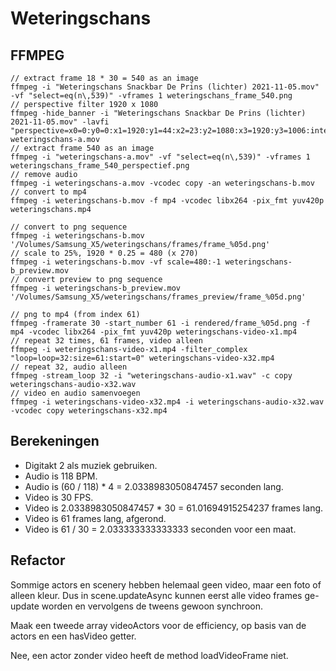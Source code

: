 # Weteringschans

## FFMPEG

```
// extract frame 18 * 30 = 540 as an image
ffmpeg -i "Weteringschans Snackbar De Prins (lichter) 2021-11-05.mov" -vf "select=eq(n\,539)" -vframes 1 weteringschans_frame_540.png
// perspective filter 1920 x 1080
ffmpeg -hide_banner -i "Weteringschans Snackbar De Prins (lichter) 2021-11-05.mov" -lavfi "perspective=x0=0:y0=0:x1=1920:y1=44:x2=23:y2=1080:x3=1920:y3=1006:interpolation=linear" weteringschans-a.mov
// extract frame 540 as an image
ffmpeg -i "weteringschans-a.mov" -vf "select=eq(n\,539)" -vframes 1 weteringschans_frame_540_perspectief.png
// remove audio
ffmpeg -i weteringschans-a.mov -vcodec copy -an weteringschans-b.mov
// convert to mp4
ffmpeg -i weteringschans-b.mov -f mp4 -vcodec libx264 -pix_fmt yuv420p weteringschans.mp4

// convert to png sequence
ffmpeg -i weteringschans-b.mov '/Volumes/Samsung_X5/weteringschans/frames/frame_%05d.png'
// scale to 25%, 1920 * 0.25 = 480 (x 270)
ffmpeg -i weteringschans-b.mov -vf scale=480:-1 weteringschans-b_preview.mov
// convert preview to png sequence
ffmpeg -i weteringschans-b_preview.mov '/Volumes/Samsung_X5/weteringschans/frames_preview/frame_%05d.png'

// png to mp4 (from index 61)
ffmpeg -framerate 30 -start_number 61 -i rendered/frame_%05d.png -f mp4 -vcodec libx264 -pix_fmt yuv420p weteringschans-video-x1.mp4
// repeat 32 times, 61 frames, video alleen
ffmpeg -i weteringschans-video-x1.mp4 -filter_complex "loop=loop=32:size=61:start=0" weteringschans-video-x32.mp4
// repeat 32, audio alleen
ffmpeg -stream_loop 32 -i "weteringschans-audio-x1.wav" -c copy weteringschans-audio-x32.wav
// video en audio samenvoegen
ffmpeg -i weteringschans-video-x32.mp4 -i weteringschans-audio-x32.wav -vcodec copy weteringschans-x32.mp4
```

## Berekeningen

* Digitakt 2 als muziek gebruiken.
* Audio is 118 BPM. 
* Audio is (60 / 118) * 4 = 2.0338983050847457 seconden lang.
* Video is 30 FPS.
* Video is 2.0338983050847457 * 30 = 61.01694915254237 frames lang.
* Video is 61 frames lang, afgerond.
* Video is 61 / 30 = 2.033333333333333 seconden voor een maat.

## Refactor

Sommige actors en scenery hebben helemaal geen video, maar een foto of alleen kleur. Dus in
scene.updateAsync kunnen eerst alle video frames ge-update worden en vervolgens de tweens gewoon
synchroon.

Maak een tweede array videoActors voor de efficiency, op basis van de actors en een hasVideo getter.

Nee, een actor zonder video heeft de method loadVideoFrame niet.

